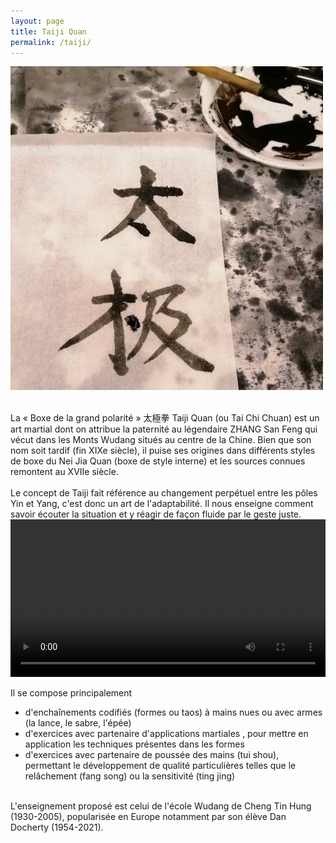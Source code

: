```yaml
---
layout: page
title: Taiji Quan
permalink: /taiji/
---
```


![Taiji Quan](/images/Taiji_calli.jpg)

<br/>
La « Boxe de la grand polarité » 太極拳 Taiji Quan (ou Tai Chi Chuan) est un art martial dont on attribue la paternité au légendaire ZHANG San Feng qui vécut dans les Monts Wudang situés au centre de la Chine. Bien que son nom soit tardif (fin XIXe siècle), il puise ses origines dans différents styles de boxe du Nei Jia Quan (boxe de style interne) et les sources connues remontent au XVIIe siècle.
<br/><br/>
Le concept de Taiji fait référence au changement perpétuel entre les pôles Yin et Yang, c'est donc un art de l'adaptabilité. Il nous enseigne comment savoir écouter la situation et y réagir de façon fluide par le geste juste.

<br/>
<video src="/videos/taiji_1.mp4" controls="controls" width="100%" height="auto"></video>
<br/>

Il se compose principalement
- d'enchaînements codifiés (formes ou taos) à mains nues ou avec armes (la lance, le sabre, l'épée)
- d'exercices avec partenaire d'applications martiales , pour mettre en application les techniques présentes dans les formes
- d'exercices avec partenaire de poussée des mains (tui shou), permettant le développement de qualité particulières telles que le relâchement (fang song) ou la sensitivité (ting jing)


<br/>
L'enseignement proposé est celui de l'école Wudang de Cheng Tin Hung (1930-2005), popularisée en Europe notamment par son élève Dan Docherty (1954-2021).